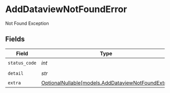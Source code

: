 # AddDataviewNotFoundError

Not Found Exception


## Fields

| Field                                                                                      | Type                                                                                       | Required                                                                                   | Description                                                                                |
| ------------------------------------------------------------------------------------------ | ------------------------------------------------------------------------------------------ | ------------------------------------------------------------------------------------------ | ------------------------------------------------------------------------------------------ |
| `status_code`                                                                              | *int*                                                                                      | :heavy_check_mark:                                                                         | N/A                                                                                        |
| `detail`                                                                                   | *str*                                                                                      | :heavy_check_mark:                                                                         | N/A                                                                                        |
| `extra`                                                                                    | [OptionalNullable[models.AddDataviewNotFoundExtra]](../models/adddataviewnotfoundextra.md) | :heavy_minus_sign:                                                                         | N/A                                                                                        |